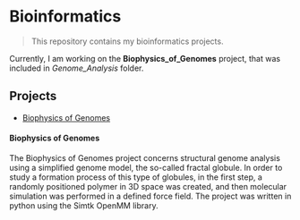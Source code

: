 # Bioinformatics

> This repository contains my bioinformatics projects.


Currently, I am working on the **Biophysics_of_Genomes** project, that was included in _Genome_Analysis_ folder.


## Projects
* [Biophysics of Genomes](#Biophysics-of-Genomes)

#### Biophysics of Genomes

The Biophysics of Genomes project concerns structural genome analysis using a simplified genome model, the so-called fractal globule. In order to study a formation process of this type of globules, in the first step, a randomly positioned polymer in 3D space was created, and then molecular simulation was performed in a defined force field.
The project was written in python using the Simtk OpenMM library.
